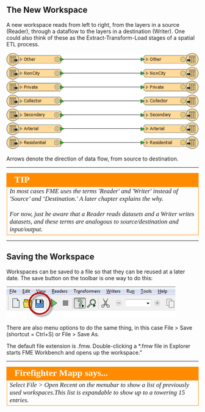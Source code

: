 ## The New Workspace ##
A new workspace reads from left to right, from the layers in a source (Reader), through a dataflow to the layers in a destination (Writer). One could also think of these as the Extract-Transform-Load stages of a spatial ETL process.

![](./Images/Img1.15.NewWorkspace.png)

Arrows denote the direction of data flow, from source to destination.

---

<!--Tip Section--> 

<table style="border-spacing: 0px">
<tr>
<td style="vertical-align:middle;background-color:darkorange;border: 2px solid darkorange">
<i class="fa fa-info-circle fa-lg fa-pull-left fa-fw" style="color:white;padding-right: 12px;vertical-align:text-top"></i>
<span style="color:white;font-size:x-large;font-weight: bold;font-family:serif">TIP</span>
</td>
</tr>

<tr>
<td style="border: 1px solid darkorange">
<span style="font-family:serif; font-style:italic; font-size:larger">
In most cases FME uses the terms 'Reader' and 'Writer' instead of 'Source’ and ‘Destination.' A later chapter explains the why. 
<br><br>For now, just be aware that a Reader reads datasets and a Writer writes datasets, and these terms are analogous to source/destination and input/output.
</span>
</td>
</tr>
</table>

---


## Saving the Workspace ##
Workspaces can be saved to a file so that they can be reused at a later date. The save button on the toolbar is one way to do this:

![](./Images/Img1.16.SavingWorkspace.png)

There are also menu options to do the same thing, in this case File > Save (shortcut = Ctrl+S) or File > Save As.

The default file extension is .fmw. Double-clicking a *.fmw file in Explorer starts FME Workbench and opens up the workspace.”


---

<!--Person X Says Section-->

<table style="border-spacing: 0px">
<tr>
<td style="vertical-align:middle;background-color:darkorange;border: 2px solid darkorange">
<i class="fa fa-quote-left fa-lg fa-pull-left fa-fw" style="color:white;padding-right: 12px;vertical-align:text-top"></i>
<span style="color:white;font-size:x-large;font-weight: bold;font-family:serif">Firefighter Mapp says...</span>
</td>
</tr>

<tr>
<td style="border: 1px solid darkorange">
<span style="font-family:serif; font-style:italic; font-size:larger">
Select File > Open Recent on the menubar to show a list of previously used workspaces.This list is expandable to show up to a towering 15 entries.
</span>
</td>
</tr>
</table>
